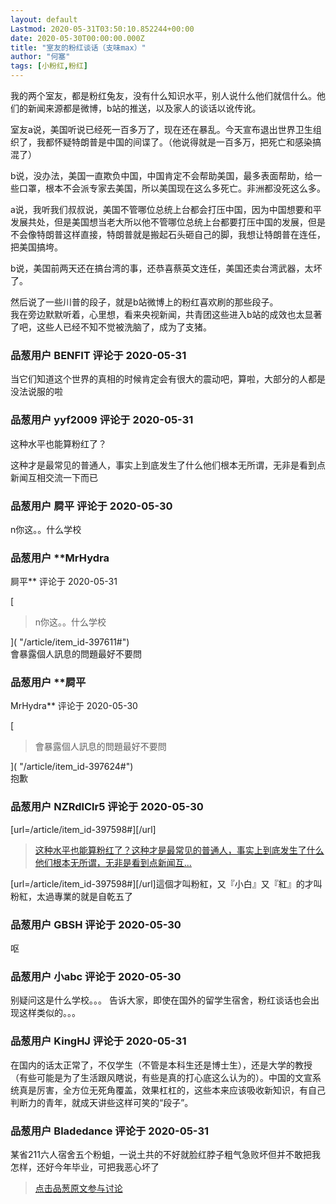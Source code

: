 ```yaml
---
layout: default
Lastmod: 2020-05-31T03:50:10.852244+00:00
date: 2020-05-30T00:00:00.000Z
title: "室友的粉红谈话（支味max）"
author: "何塞"
tags: [小粉红,粉红]
---
```


我的两个室友，都是粉红兔友，没有什么知识水平，别人说什么他们就信什么。他们的新闻来源都是微博，b站的推送，以及家人的谈话以讹传讹。  
  
室友a说，美国听说已经死一百多万了，现在还在暴乱。今天宣布退出世界卫生组织了，我都怀疑特朗普是中国的间谍了。（他说得就是一百多万，把死亡和感染搞混了）  
  
b说，没办法，美国一直欺负中国，中国肯定不会帮助美国，最多表面帮助，给一些口罩，根本不会派专家去美国，所以美国现在这么多死亡。非洲都没死这么多。  
  
a说，我听我们叔叔说，美国不管哪位总统上台都会打压中国，因为中国想要和平发展共处，但是美国想当老大所以他不管哪位总统上台都要打压中国的发展，但是不会像特朗普这样直接，特朗普就是搬起石头砸自己的脚，我想让特朗普在连任，把美国搞垮。  
  
b说，美国前两天还在搞台湾的事，还恭喜蔡英文连任，美国还卖台湾武器，太坏了。  
  
然后说了一些川普的段子，就是b站微博上的粉红喜欢刷的那些段子。  
我在旁边默默听着，心里想，看来央视新闻，共青团这些进入b站的成效也太显著了吧，这些人已经不知不觉被洗脑了，成为了支猪。

            
### 品葱用户 **BENFIT** 评论于 2020-05-31
        
当它们知道这个世界的真相的时候肯定会有很大的震动吧，算啦，大部分的人都是没法说服的啦
        


            
### 品葱用户 **yyf2009** 评论于 2020-05-31
        
这种水平也能算粉红了？  
  
这种才是最常见的普通人，事实上到底发生了什么他们根本无所谓，无非是看到点新闻互相交流一下而已
        


            
### 品葱用户 **屙平** 评论于 2020-05-30
        
n你这。。什么学校
        


            
### 品葱用户 **MrHydra 
屙平** 评论于 2020-05-31
        
[

> n你这。。什么学校

]( "/article/item_id-397611#")  
會暴露個人訊息的問題最好不要問
        


            
### 品葱用户 **屙平 
MrHydra** 评论于 2020-05-30
        
[

> 會暴露個人訊息的問題最好不要問

]( "/article/item_id-397624#")  
抱歉
        


            
### 品葱用户 **NZRdlClr5** 评论于 2020-05-30
        
\[url=/article/item\_id-397598#\]\[/url\]

> [这种水平也能算粉红了？这种才是最常见的普通人，事实上到底发生了什么他们根本无所谓，无非是看到点新闻互...]( "/article/item_id-397598#")

  
\[url=/article/item\_id-397598#\]\[/url\]這個才叫粉紅，又『小白』又『紅』的才叫粉紅，太過專業的就是自乾五了
        


            
### 品葱用户 **GBSH** 评论于 2020-05-30
        
呕
        


            
### 品葱用户 **小abc** 评论于 2020-05-30
        
别疑问这是什么学校。。。 告诉大家，即使在国外的留学生宿舍，粉红谈话也会出现这样类似的。。。
        


            
### 品葱用户 **KingHJ** 评论于 2020-05-31
        
在国内的话太正常了，不仅学生（不管是本科生还是博士生），还是大学的教授（有些可能是为了生活跟风瞎说，有些是真的打心底这么认为的）。中国的文宣系统真是厉害，全方位无死角覆盖，效果杠杠的，这些本来应该吸收新知识，有自己判断力的青年，就成天讲些这样可笑的“段子”。
        


            
### 品葱用户 **Bladedance** 评论于 2020-05-31
        
某省211六人宿舍五个粉蛆，一说土共的不好就脸红脖子粗气急败坏但并不敢把我怎样，还好今年毕业，可把我恶心坏了
        






> [点击品葱原文参与讨论](https://pincong.rocks/article/19725)

